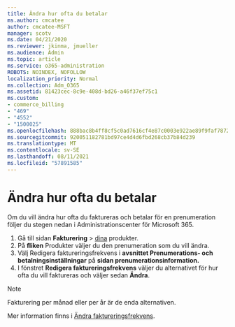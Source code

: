 ```yaml
---
title: Ändra hur ofta du betalar
ms.author: cmcatee
author: cmcatee-MSFT
manager: scotv
ms.date: 04/21/2020
ms.reviewer: jkinma, jmueller
ms.audience: Admin
ms.topic: article
ms.service: o365-administration
ROBOTS: NOINDEX, NOFOLLOW
localization_priority: Normal
ms.collection: Adm_O365
ms.assetid: 81423cec-8c9e-408d-bd26-a46f37ef75c1
ms.custom:
- commerce_billing
- "469"
- "4552"
- "1500025"
ms.openlocfilehash: 888bac8b4ff8cf5c0ad7616cf4e87c0003e922ae89f9faf7872b94aba76f7027
ms.sourcegitcommit: 920051182781bd97ce4d4d6fbd268cb37b84d239
ms.translationtype: MT
ms.contentlocale: sv-SE
ms.lasthandoff: 08/11/2021
ms.locfileid: "57891585"
---
```

# <a name="change-how-often-you-pay"></a>Ändra hur ofta du betalar

Om du vill ändra hur ofta du faktureras och betalar för en prenumeration följer du stegen nedan i Administrationscenter för Microsoft 365.

1. Gå till sidan **Fakturering**  >  [dina](https://go.microsoft.com/fwlink/p/?linkid=842054) produkter.
2. På **fliken** Produkter väljer du den prenumeration som du vill ändra.
3. Välj Redigera faktureringsfrekvens i **avsnittet Prenumerations- och betalningsinställningar** på **sidan prenumerationsinformation.**
4. I fönstret **Redigera faktureringsfrekvens** väljer du alternativet för hur ofta du vill faktureras och väljer sedan **Ändra**.

> [!NOTE]
> Fakturering per månad eller per år är de enda alternativen.

Mer information finns i [Ändra faktureringsfrekvens](https://docs.microsoft.com/microsoft-365/commerce/billing-and-payments/change-payment-frequency).